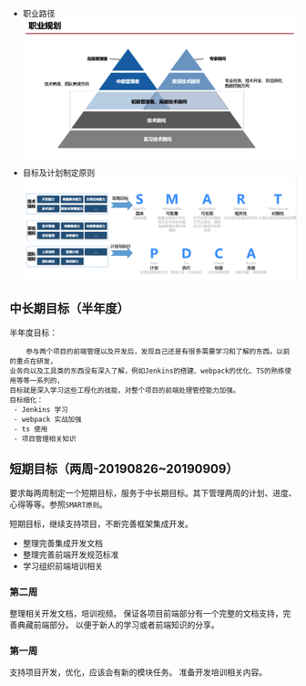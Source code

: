 - 职业路径
![职业规划](./img/plan.png)

- 目标及计划制定原则
![目标及计划制定原则](./img/goal.png)

## 中长期目标（半年度）

半年度目标：
    
        参与两个项目的前端管理以及开发后，发现自己还是有很多需要学习和了解的东西。以前的重点在研发，
    业务向以及工具类的东西没有深入了解，例如Jenkins的搭建、webpack的优化、TS的熟练使用等等一系列的，
    目标就是深入学习这些工程化的技能，对整个项目的前端处理管控能力加强。
    目标细化：
     - Jenkins 学习
     - webpack 实战加强
     - ts 使用
     - 项目管理相关知识
        

## 短期目标（两周-20190826~20190909）
要求每两周制定一个短期目标，服务于中长期目标。其下管理两周的计划、进度、心得等等。参照`SMART原则`。

短期目标，继续支持项目，不断完善框架集成开发。

- 整理完善集成开发文档
- 整理完善前端开发规范标准
- 学习组织前端培训相关

### 第二周

整理相关开发文档，培训视频。
保证各项目前端部分有一个完整的文档支持，完善典藏前端部分。
以便于新人的学习或者前端知识的分享。

### 第一周

支持项目开发，优化，应该会有新的模块任务。
准备开发培训相关内容。
